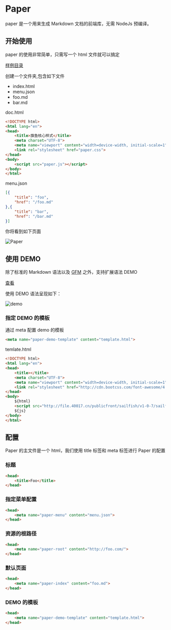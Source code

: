 # Paper

paper 是一个用来生成 Markdown 文档的前端库，无需 NodeJs 预编译。

## 开始使用

paper 的使用非常简单，只需写一个 html 文件就可以搞定

[样例目录](http://git.17usoft.com/bpFrontend/Paper/tree/master/demo)

创建一个文件夹,包含如下文件

- index.html
- menu.json
- foo.md
- bar.md

doc.html

```html
<!DOCTYPE html>
<html lang="en">
<head>
    <title>旗鱼核心样式</title>
    <meta charset="UTF-8">
    <meta name="viewport" content="width=device-width, initial-scale=1">
    <link rel="stylesheet" href="paper.css"> 
</head>
<body>
    <script src="paper.js"></script>
</body>
</html>
```

menu.json

```json
[{
    "title": "foo",
    "href": "/foo.md"
},{
    "title": "bar",
    "href": "/bar.md"
}]
```

你将看到如下页面

![Paper](http://file.40017.cn/publicfront/imgs/TIM图片20170801091958.png)

## 使用 DEMO

除了标准的 Markdown 语法以及 [GFM](https://help.github.com/categories/writing-on-github/) 之外，支持扩展语法 DEMO

[查看](https://gist.github.com/sumight/095444380fd459550de7b667f2f2f38b#file-markdown-demo-txt)

使用 DEMO 语法呈现如下：

![demo](http://file.40017.cn/publicfront/imgs/demo.png)

### 指定 DEMO 的模板

通过 meta 配置 demo 的模板

```html
<meta name="paper-demo-template" content="template.html"> 
```

temlate.html

```html
<!DOCTYPE html>
<html lang="en">
<head>
    <title></title>
    <meta charset="UTF-8">
    <meta name="viewport" content="width=device-width, initial-scale=1">
    <link rel="stylesheet" href="http://cdn.bootcss.com/font-awesome/4.7.0/css/font-awesome.min.css">
</head>
<body>
    ${html}
    <script src="http://file.40017.cn/publicfront/sailfish/v1-0-7/sailfish.vue.js"></script>
    ${js}
</body>
</html>
```



## 配置

Paper 的主文件是一个 html，我们使用 title 标签和 meta 标签进行 Paper 的配置

### 标题

```html
<head>
    <title>Foo</title>
</head>
```

### 指定菜单配置

```html
<head>
    <meta name="paper-menu" content="menu.json">
</head>
```

### 资源的根路径

```html
<head>
    <meta name="paper-root" content="http://foo.com/">
</head>
```

### 默认页面

```html
<head>
    <meta name="paper-index" content="foo.md">
</head>
```

### DEMO 的模板

```html
<head>
    <meta name="paper-demo-template" content="template.html">
</head>
```